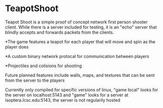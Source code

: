# TeapotShoot
Teapot Shoot is a simple proof of concept network first person shooter client.  While there is a server included for testing, it is an "echo" server that blindly accepts and forwards packets from the clients.

*The game features a teapot for each player that will move and spin as the player does

*A custom binary network protocal for communication between players

*Projectiles and colisions for shooting

Future planned features include walls, maps, and textures that can be sent from the server to the players

Currently only compiled for specific versions of linux, "game local" looks for the server on localhost:5143 and "game" looks for a server at isoptera.lcsc.edu:5143, the server is not regularily hosted
